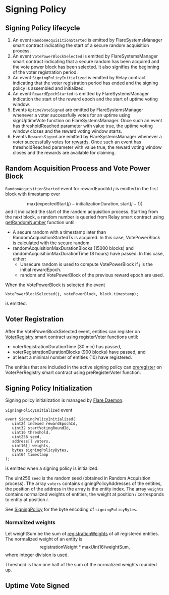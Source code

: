 # Signing Policy

## Signing Policy lifecycle

1. An event `RandomAcquisitionStarted` is emitted by FlareSystemsManager smart contract indicating the start of a secure random acquisition process.
2. An event `VotePowerBlockSelected` is emitted by FlareSystemsManager smart contract indicating that a secure random has been acquired and the vote power block has been selected.
   It also signifies the beginning of the voter registration period.
3. An event `SigningPolicyInitialized` is emitted by Relay contract indicating that the voter registration period has ended and the signing policy is assembled and initialized.
4. An event `RewardEpochStarted` is emitted by FlareSystemsManager indication the start of the reward epoch and the start of uptime voting window.
5. Events `UptimeVoteSigned` are emitted by FlareSystemsManager whenever a voter successfully votes for an uptime using signUptimeVote function on FlareSystemsManager.
   Once such an event has thresholdReached parameter with value true, the uptime voting window closes and the reward voting window starts.
6. Events `RewardsSigned` are emitted by FlareSystemsManager whenever a voter successfully votes for [rewards](Rewarding.md).
   Once such an event has thresholdReached parameter with value true, the reward voting window closes and the rewards are available for claiming.

## Random Acquisition Process and Vote Power Block

`RandomAcquisitionStarted` event for rewardEpochId $j$ is emitted in the first block with timestamp over

$$ \mathrm{max}(\mathrm{expectedStart}(j)- \mathrm{initializationDuration}, \mathrm{start}(j-1)) $$
and it indicated the start of the random acquisition process.
Starting from the next block, a random number is queried from Relay smart contract using [getRandomNumber](./RandomNumber.md) function until:

- A secure random with a timestamp later than RandomAcquisitionStartedTs is acquired.
  In this case, VotePowerBlock is calculated with the secure random.
- randomAcquisitionMaxDurationBlocks (15000 blocks) and randomAcquisitionMaxDurationTime (8 hours) have passed.
  In this case, either:
  - Unsecure random is used to compute VotePowerBlock if $j$ is the initial rewardEpoch.
  - random and VotePowerBlock of the previous reward epoch are used.

When the VotePowerBlock is selected the event

```solidity
VotePowerBlockSelected(j, votePowerBlock, block.timestamp);
```

is emitted.

## Voter Registration

After the VotePowerBlockSelected event, entities can register on [VoterRegistry](VoterRegistration.md#voterregistry) smart contract using registerVoter functions until:

- voterRegistrationDurationTime (30 min) has passed,
- voterRegistrationDurationBlocks (900 blocks) have passed, and
- at least a minimal number of entities (10) have registered.

The entities that are included in the active signing policy can [preregister](VoterRegistration.md#voterpreregistry) on VoterPerRegistry smart contract using preRegisterVoter function.

## Signing Policy Initialization

Signing policy initialization is managed by [Flare Daemon](Daemon.md).

`SigningPolicyInitialized` event

```Solidity
event SigningPolicyInitialized(
   uint24 indexed rewardEpochId,
   uint32 startVotingRoundId,
   uint16 threshold,
   uint256 seed,
   address[] voters,
   uint16[] weights,
   bytes signingPolicyBytes,
   uint64 timestamp
);
```

is emitted when a signing policy is initialized.

The uint256 `seed` is the random seed (obtained in Random Acquisition process).
The array `voters` contains signingPolicyAddresses of the entities, the position of the address in the array is the entity index.
The array `weights` contains normalized weights of entities, the weight at position $i$ corresponds to entity at position $i$.

See [SigningPolicy](/src/FSP/Encoding.md#signingpolicy) for the byte encoding of `signingPolicyBytes`.

### Normalized weights

Let $\mathrm{weightSum}$ be the sum of [registrationWeights](VoterRegistration.md#registration-weight) of all registered entities.
The normalized weight of an entity is
$$\mathrm{registrationWeight} * \mathrm{maxUint}16 /  \mathrm{weightSum},$$
where integer division is used.

Threshold is than one half of the sum of the normalized weights rounded up.

## Uptime Vote Signed
